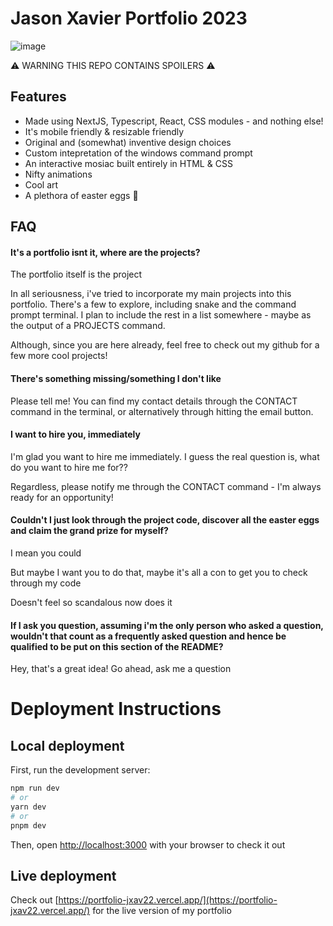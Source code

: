 # Jason Xavier Portfolio 2023

![image](https://github.com/jxav22/Portfolio/assets/94942712/98af88f3-0533-4f8e-8e10-f99a819018cf)

⚠️ WARNING THIS REPO CONTAINS SPOILERS ⚠️

## Features

- Made using NextJS, Typescript, React, CSS modules - and nothing else!
- It's mobile friendly & resizable friendly
- Original and (somewhat) inventive design choices
- Custom intepretation of the windows command prompt
- An interactive mosiac built entirely in HTML & CSS
- Nifty animations
- Cool art
- A plethora of easter eggs 🥚

## FAQ

#### It's a portfolio isnt it, where are the projects?
The portfolio itself is the project

In all seriousness, i've tried to incorporate my main projects into this portfolio. There's a few to explore, including snake and the command prompt terminal. I plan to include the rest in a list somewhere - maybe as the output of a PROJECTS command.

Although, since you are here already, feel free to check out my github for a few more cool projects!

#### There's something missing/something I don't like

Please tell me! You can find my contact details through the CONTACT command in the terminal, or alternatively through hitting the email button.

#### I want to hire you, immediately

I'm glad you want to hire me immediately. I guess the real question is, what do you want to hire me for??

Regardless, please notify me through the CONTACT command -
I'm always ready for an opportunity!

#### Couldn't I just look through the project code, discover all the easter eggs and claim the grand prize for myself?

I mean you could 

But maybe I want you to do that, maybe it's all a con to get you to check through my code 

Doesn't feel so scandalous now does it

#### If I ask you question, assuming i'm the only person who asked a question, wouldn't that count as a frequently asked question and hence be qualified to be put on this section of the README?

Hey, that's a great idea! Go ahead, ask me a question

# Deployment Instructions

## Local deployment

First, run the development server:

```bash
npm run dev
# or
yarn dev
# or
pnpm dev
```

Then, open [http://localhost:3000](http://localhost:3000) with your browser to check it out

## Live deployment

Check out [https://portfolio-jxav22.vercel.app/](https://portfolio-jxav22.vercel.app/) for the live version of my portfolio
